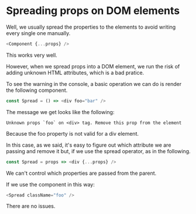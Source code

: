 # Spreading props on DOM elements

Well, we usually spread the properties to the elements to avoid writing every single one manually.

```js
<Component {...props} />
```

This works very well.

However, when we spread props into a DOM element, we run the risk of adding unknown HTML attributes, which is a bad pratice.

To see the warning in the console, a basic operation we can do is render the following component.

```js
const Spread = () => <div foo="bar" />
```

The message we get looks like the following:

```
Unknown props `foo` on <div> tag. Remove this prop from the element
```

Because the foo property is not valid for a div element.

In this case, as we said, it's easy to figure out which attribute we are passing and remove it but, if we use the spread operator, as in the following.

```js
const Spread = props => <div {...props} />
```

We can't control which properties are passed from the parent.

If we use the component in this way:

```js
<Spread className="foo" />
```

There are no issues.

